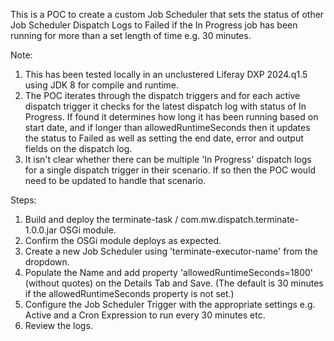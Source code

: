 This is a POC to create a custom Job Scheduler that sets the status of other Job Scheduler Dispatch Logs to Failed if the In Progress job has been running for more than a set length of time e.g. 30 minutes.

Note:
1. This has been tested locally in an unclustered Liferay DXP 2024.q1.5 using JDK 8 for compile and runtime.
2. The POC iterates through the dispatch triggers and for each active dispatch trigger it checks for the latest dispatch log with status of In Progress. If found it determines how long it has been running based on start date, and if longer than allowedRuntimeSeconds then it updates the status to Failed as well as setting the end date, error and output fields on the dispatch log.
3. It isn't clear whether there can be multiple 'In Progress' dispatch logs for a single dispatch trigger in their scenario. If so then the POC would need to be updated to handle that scenario.

Steps:
1. Build and deploy the terminate-task / com.mw.dispatch.terminate-1.0.0.jar OSGi module.
2. Confirm the OSGi module deploys as expected.
3. Create a new Job Scheduler using 'terminate-executor-name' from the dropdown.
4. Populate the Name and add property 'allowedRuntimeSeconds=1800' (without quotes) on the Details Tab and Save. (The default is 30 minutes if the allowedRuntimeSeconds property is not set.)
5. Configure the Job Scheduler Trigger with the appropriate settings e.g. Active and a Cron Expression to run every 30 minutes etc.
6. Review the logs.
